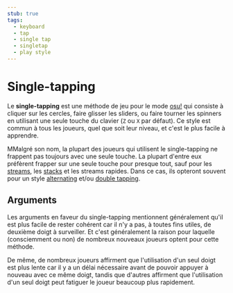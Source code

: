 ```yaml
---
stub: true
tags:
  - keyboard
  - tap
  - single tap
  - singletap
  - play style
---
```


# Single-tapping

Le **single-tapping** est une méthode de jeu pour le mode [osu!](/wiki/Game_mode/osu!) qui consiste à cliquer sur les cercles, faire glisser les sliders, ou faire tourner les spinners en utilisant une seule touche du clavier (`Z` ou `X` par défaut). Ce style est commun à tous les joueurs, quel que soit leur niveau, et c'est le plus facile à apprendre.

MMalgré son nom, la plupart des joueurs qui utilisent le single-tapping ne frappent pas toujours avec une seule touche. La plupart d'entre eux préfèrent frapper sur une seule touche pour presque tout, sauf pour les [streams](/wiki/Beatmap/Pattern/Stream), les [stacks](/wiki/Mapping_techniques/Stack) et les streams rapides. Dans ce cas, ils opteront souvent pour un style [alternating](/wiki/Play_style/Alternating) et/ou [double tapping](/wiki/Play_style/Double_tapping).

## Arguments

Les arguments en faveur du single-tapping mentionnent généralement qu'il est plus facile de rester cohérent car il n'y a pas, à toutes fins utiles, de deuxième doigt à surveiller. Et c'est généralement la raison pour laquelle (consciemment ou non) de nombreux nouveaux joueurs optent pour cette méthode.

De même, de nombreux joueurs affirment que l'utilisation d'un seul doigt est plus lente car il y a un délai nécessaire avant de pouvoir appuyer à nouveau avec ce même doigt, tandis que d'autres affirment que l'utilisation d'un seul doigt peut fatiguer le joueur beaucoup plus rapidement.
